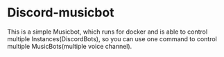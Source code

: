 # Discord-musicbot
This is a simple Musicbot, which runs for docker and is able to control multiple Instances(DiscordBots), so you can use one command to control multiple MusicBots(multiple voice channel).
